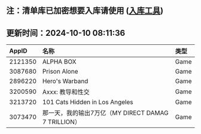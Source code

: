 ## 注：清单库已加密想要入库请使用 ([入库工具](https://github.com/BlankTMing/ManifestAutoUpdate/releases))

## 更新时间：2024-10-10 08:11:36
| AppID | 名称 | 类型  |
| :-------------------- | :----------------------------- | :----------- |
| 2121350 | ALPHA BOX| Game |
| 3087680 | Prison Alone| Game |
| 2896220 | Hero's Warband| Game |
| 3200590 | Axxx: 教导和性交| Game |
| 3213720 | 101 Cats Hidden in Los Angeles| Game |
| 3073470 | 那一天，我的输出7万亿（MY DIRECT DAMAG 7 TRILLION）| Game |
